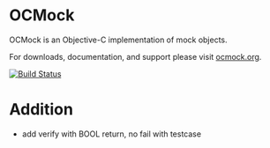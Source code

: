 OCMock
======

OCMock is an Objective-C implementation of mock objects. 

For downloads, documentation, and support please visit [ocmock.org][].  

[![Build Status](https://travis-ci.org/erikdoe/ocmock.svg?branch=master)](https://travis-ci.org/erikdoe/ocmock)

  [ocmock.org]: http://ocmock.org/


# Addition
* add verify with BOOL return, no fail with testcase
